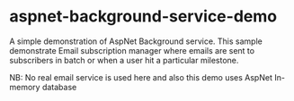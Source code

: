 # aspnet-background-service-demo
A simple demonstration of AspNet Background service. This sample demonstrate Email subscription manager where emails are sent to subscribers in batch or when a user hit a particular milestone.

NB: No real email service is used here and also this demo uses AspNet In-memory database
